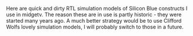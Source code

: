Here are quick and dirty RTL simulation models of Silicon Blue
constructs I use in midgetv. The reason these are in use is partly
historic - they were started many years ago. A much better strategy
would be to use Clifford Wolfs lovely simulation models, I will
probably switch to those in a future.
